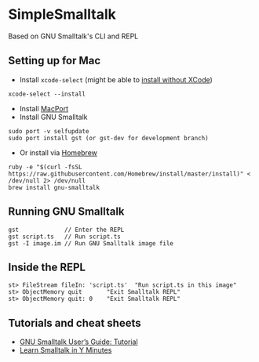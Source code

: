 # SimpleSmalltalk

Based on GNU Smalltalk's CLI and REPL

## Setting up for Mac

- Install `xcode-select` (might be able to [install without XCode](http://osxdaily.com/2014/02/12/install-command-line-tools-mac-os-x/))

```commandline
xcode-select --install
```

- Install [MacPort](https://www.macports.org/install.php)
- Install GNU Smalltalk

```commandline
sudo port -v selfupdate
sudo port install gst (or gst-dev for development branch)
```

- Or install via [Homebrew](http://macappstore.org/gnu-smalltalk/)

```commandline
ruby -e "$(curl -fsSL https://raw.githubusercontent.com/Homebrew/install/master/install)" < /dev/null 2> /dev/null
brew install gnu-smalltalk
```

## Running GNU Smalltalk

```commandline
gst             // Enter the REPL
gst script.ts   // Run script.ts
gst -I image.im // Run GNU Smalltalk image file
```

## Inside the REPL

```smalltalk
st> FileStream fileIn: 'script.ts'  "Run script.ts in this image"
st> ObjectMemory quit       "Exit Smalltalk REPL"
st> ObjectMemory quit: 0    "Exit Smalltalk REPL"
```

## Tutorials and cheat sheets

- [GNU Smalltalk User’s Guide: Tutorial](https://www.gnu.org/software/smalltalk/manual/html_node/Tutorial.html)
- [Learn Smalltalk in Y Minutes](https://learnxinyminutes.com/docs/smalltalk/)
